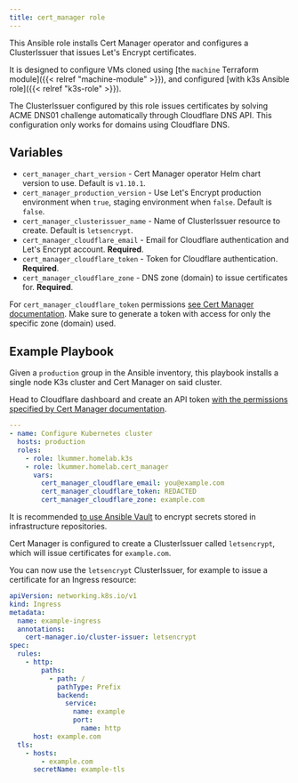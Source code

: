 ```yaml
---
title: cert_manager role
---
```


This Ansible role installs Cert Manager operator and configures a ClusterIssuer that issues Let's Encrypt certificates.

It is designed to configure VMs cloned using [the `machine` Terraform module]({{< relref "machine-module" >}}), and configured [with k3s Ansible role]({{< relref "k3s-role" >}}).

The ClusterIssuer configured by this role issues certificates by solving ACME DNS01 challenge automatically through Cloudflare DNS API.
This configuration only works for domains using Cloudflare DNS.

## Variables

* `cert_manager_chart_version` - Cert Manager operator Helm chart version to use. Default is `v1.10.1`.
* `cert_manager_production_version` - Use Let's Encrypt production environment when `true`, staging environment when `false`. Default is `false`.
* `cert_manager_clusterissuer_name` - Name of ClusterIssuer resource to create. Default is `letsencrypt`.
* `cert_manager_cloudflare_email` - Email for Cloudflare authentication and Let's Encrypt account. **Required**.
* `cert_manager_cloudflare_token` - Token for Cloudflare authentication. **Required**.
* `cert_manager_cloudflare_zone` - DNS zone (domain) to issue certificates for. **Required**.

For `cert_manager_cloudflare_token` permissions [see Cert Manager documentation](https://cert-manager.io/docs/configuration/acme/dns01/cloudflare/#api-tokens).
Make sure to generate a token with access for only the specific zone (domain) used.

## Example Playbook

Given a `production` group in the Ansible inventory, this playbook installs a single node K3s cluster and Cert Manager on said cluster.

Head to Cloudflare dashboard and create an API token [with the permissions specified by Cert Manager documentation](https://cert-manager.io/docs/configuration/acme/dns01/cloudflare/#api-tokens).

```yaml
---
- name: Configure Kubernetes cluster
  hosts: production
  roles:
    - role: lkummer.homelab.k3s
    - role: lkummer.homelab.cert_manager
      vars:
        cert_manager_cloudflare_email: you@example.com
        cert_manager_cloudflare_token: REDACTED
        cert_manager_cloudflare_zone: example.com
```

It is recommended [to use Ansible Vault](https://docs.ansible.com/ansible/latest/cli/ansible-vault.html) to encrypt secrets stored in infrastructure repositories.

Cert Manager is configured to create a ClusterIssuer called `letsencrypt`, which will issue certificates for `example.com`.

You can now use the `letsencrypt` ClusterIssuer, for example to issue a certificate for an Ingress resource:

```yaml
apiVersion: networking.k8s.io/v1
kind: Ingress
metadata:
  name: example-ingress
  annotations:
    cert-manager.io/cluster-issuer: letsencrypt
spec:
  rules:
    - http:
        paths:
          - path: /
            pathType: Prefix
            backend:
              service:
                name: example
                port:
                  name: http
      host: example.com
  tls:
    - hosts:
        - example.com
      secretName: example-tls
```
